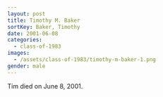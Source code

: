 ```yaml
---
layout: post
title: Timothy M. Baker
sortKey: Baker, Timothy
date: 2001-06-08
categories:
  - class-of-1983
images:
  - /assets/class-of-1983/timothy-m-baker-1.png
gender: male
---
```

Tim died on June 8, 2001.
